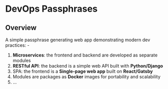 # DevOps Passphrases

## Overview

A simple passphrase generating web app demonstrating modern dev practices: -

1. **Microservices**: the frontend and backend are developed as separate modules
2. **RESTful API**: the backend is a simple web API built with **Python/Django**
3. SPA: the frontend is a **Single-page web app** built on **React/Gatsby**
4. Modules are packages as **Docker** images for portability and scalability
5. ...

